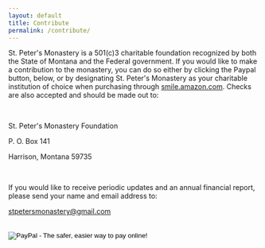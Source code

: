 ```yaml
---
layout: default
title: Contribute
permalink: /contribute/
---
```

<div class='container'>
  <div class='row'>
    <div class='col gutters-d span4'></div>
    <div class='col gutters-d span4'>
      <p>St. Peter's Monastery is a 501(c)3 charitable foundation recognized by both the State of Montana and the Federal government.  If you would like to make a contribution to the monastery, you can do so either by clicking the Paypal button, below, or by ​designating St. Peter's Monastery as your charitable institution of choice when purchasing through <a href="https://smile.amazon.com">smile.amazon.com</a>.  Checks are also accepted and should be made out to:</p>
      <br>
      <p>St. Peter's Monastery Foundation</p>
      <p>P. O. Box 141 </p>
      <p>Harrison, Montana  59735</p>
      <br>
      <p>If you would like to receive periodic updates and an annual financial report, please send your name and email address to:</p>
      <p><a href="mailto:stpetersmonastery@gmail.com">stpetersmonastery@gmail.com</a></p>
      <br>
      <form action="https://www.paypal.com/cgi-bin/webscr" method="post" target="_top">
        <input type="hidden" name="cmd" value="_s-xclick">
        <input type="hidden" name="hosted_button_id" value="X3GJJHZ965DNS">
        <input type="image" src="https://www.paypalobjects.com/en_US/i/btn/btn_donateCC_LG.gif" border="0" name="submit" alt="PayPal - The safer, easier way to pay online!">
        <img alt="" border="0" src="https://www.paypalobjects.com/en_US/i/scr/pixel.gif" width="1" height="1">
      </form>
      <br>
    </div>
    <div class='col gutters-d span4'></div>
  </div>
</div>
